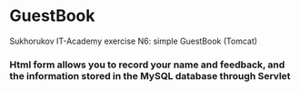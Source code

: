 # GuestBook
Sukhorukov IT-Academy exercise N6: simple GuestBook (Tomcat)
### Html form allows you to record your name and feedback, and the information stored in the MySQL database through Servlet

